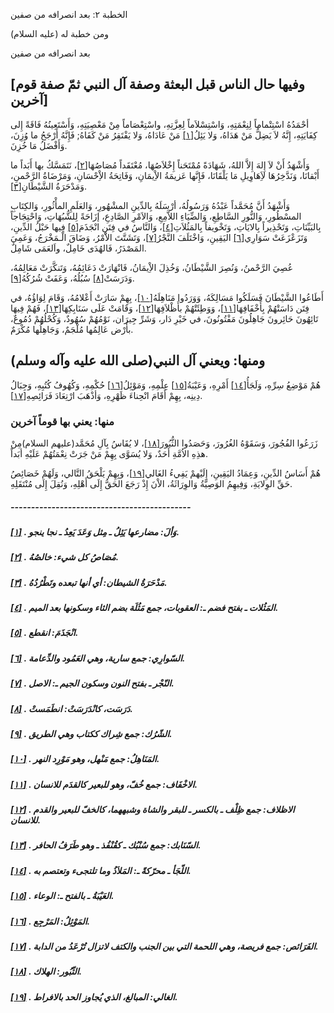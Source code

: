   الخطبة   ٢: بعد انصرافه من صفين	

ومن خطبة له (عليه السلام)

بعد انصرافه من صفين

## [وفيها حال الناس قبل البعثة وصفة آل النبي ثمّ صفة قوم آخرين]

أحْمَدُهُ اسْتِتْماماً لِنِعْمَتِهِ، وَاسْتِسْلاَماً  لِعِزَّتِهِ، واسْتِعْصَاماً مِنْ مَعْصِيَتِهِ، وَأَسْتَعِينُهُ فَاقَةً  إِلى كِفَايَتِهِ، إِنَّهُ لاَ يَضِلُّ مَنْ هَدَاهُ، وَلا يَئِلُ[[١\]](https://arabic.balaghah.net/node/390#_ftn1) مَنْ عَادَاهُ، وَلا يَفْتَقِرُ مَنْ كَفَاهُ; فَإِنَّهُ أَرْجَحُ ما وُزِنَ، وَأَفْضَلُ مَا خُزِنَ.

وَأَشْهَدُ أَنْ لاَ إِلهَ إِلاَّ اللهُ، شَهَادَةً مُمْتَحَناً إِخْلاَصُهَا، مُعْتَقَداً مُصَاصُهَا[[٢\]](https://arabic.balaghah.net/node/390#_ftn2)، نَتَمَسَّكُ بها أَبَداً ما أَبْقانَا، وَنَدَّخِرُهَا لاَِهَاوِيلِ مَا  يَلْقَانَا، فَإِنَّها عَزيمَةُ الاِْيمَانِ، وَفَاتِحَةُ الاِْحْسَانِ،  وَمَرْضَاةُ الرَّحْمنِ، وَمَدْحَرَةُ الشَّيْطَانِ[[٣\]](https://arabic.balaghah.net/node/390#_ftn3).

وَأَشْهَدُ أَنَّ مُحَمَّداً عَبْدُهُ وَرَسُولُهُ، أرْسَلَهُ بِالدِّينِ المشْهُورِ، وَالعَلَمِ المأْثُورِ، وَالكِتَابِ المسْطُورِ،  وَالنُّورِ السَّاطِعِ، وَالضِّيَاءِ اللاَّمِعِ، وَالاَمْرِ الصَّادِعِ،  إزَاحَةً لِلشُّبُهَاتِ، وَاحْتِجَاجاً بِالبَيِّنَاتِ، وَتَحْذِيراً  بِالايَاتِ، وَتَخْويفاً بِالمَثُلاَتِ[[٤\]](https://arabic.balaghah.net/node/390#_ftn4)، وَالنَّاسُ في فِتَن انْجَذَمَ[[٥\]](https://arabic.balaghah.net/node/390#_ftn5) فِيها حَبْلُ الدِّينِ، وَتَزَعْزَعَتْ سَوَارِي[[٦\]](https://arabic.balaghah.net/node/390#_ftn6) اليَقِينِ، وَاخْتَلَفَ النَّجْرُ[[٧\]](https://arabic.balaghah.net/node/390#_ftn7)، وَتَشَتَّتَ الاَْمْرُ، وَضَاقَ الْـمَخْرَجُ، وَعَمِيَ المَصْدَرُ، فَالهُدَى خَامِلٌ، واَلعَمَى شَامِلٌ.

عُصِيَ الرَّحْمنُ، وَنُصِرَ الشَّيْطَانُ، وَخُذِلَ الاِْيمَانُ، فَانْهَارَتْ دَعَائِمُهُ، وَتَنكَّرَتْ مَعَالِمُهُ، وَدَرَسَتْ[[٨\]](https://arabic.balaghah.net/node/390#_ftn8) سُبُلُهُ، وَعَفَتْ شُرُكُهُ[[٩\]](https://arabic.balaghah.net/node/390#_ftn9).

أَطَاعُوا الشَّيْطَانَ فَسَلَكُوا مَسَالِكَهُ، وَوَرَدُوا مَنَاهِلَهُ[[١٠\]](https://arabic.balaghah.net/node/390#_ftn10)، بِهِمْ سَارَتْ أَعْلامُهُ، وَقَامَ لِوَاؤُهُ، في فِتَن دَاسَتْهُمْ بِأَخْفَافِهَا[[١١\]](https://arabic.balaghah.net/node/390#_ftn11)، وَوَطِئَتْهُمْ بأَظْلاَفِهَا[[١٢\]](https://arabic.balaghah.net/node/390#_ftn12)، وَقَامَتْ عَلَى سَنَابِكِهَا[[١٣\]](https://arabic.balaghah.net/node/390#_ftn13)، فَهُمْ فِيهَا تَائِهُونَ حَائِرونَ جَاهِلُونَ مَفْتُونُونَ، في خَيْرِ  دَار، وَشَرِّ جِيرَان، نَوْمُهُمْ سُهُودٌ، وَكُحْلُهُمْ دُمُوعٌ، بأَرْض  عَالِمُها مُلْجَمٌ، وَجَاهِلُها مُكْرَمٌ.

## ومنها: ويعني آل النبي(صلى الله عليه وآله وسلم)

هُمْ مَوْضِعُ سِرِّهِ، وَلَجَأُ[[١٤\]](https://arabic.balaghah.net/node/390#_ftn14) أَمْرِهِ، وَعَيْبَةُ[[١٥\]](https://arabic.balaghah.net/node/390#_ftn15) عِلْمِهِ، وَمَوْئِلُ[[١٦\]](https://arabic.balaghah.net/node/390#_ftn16) حُكْمِهِ، وَكُهُوفُ كُتُبِهِ، وَجِبَالُ دِينِه، بِهِمْ أَقَامَ انْحِناءَ ظَهْرِهِ، وَأذْهَبَ ارْتِعَادَ فَرَائِصِهِ[[١٧\]](https://arabic.balaghah.net/node/390#_ftn17).

### منها: يعني بها قوماً آخرين

زَرَعُوا الفُجُورَ، وَسَقَوْهُ الغُرُورَ، وَحَصَدُوا الثُّبُورَ[[١٨\]](https://arabic.balaghah.net/node/390#_ftn18)، لا يُقَاسُ بِآلِ مُحَمَّد(عليهم السلام)مِنْ هذِهِ الاُمَّةِ أَحَدٌ،  وَلا يُسَوَّى بِهِمْ مَنْ جَرَتْ نِعْمَتُهُمْ عَلَيْهِ أبَداً.

هُمْ أَسَاسُ الدِّينِ، وَعِمَادُ اليَقِينِ، إِلَيْهمْ يَفِيءُ الغَالي[[١٩\]](https://arabic.balaghah.net/node/390#_ftn19)، وَبِهِمْ يَلْحَقُ التَّالي، وَلَهُمْ خَصَائِصُ حَقِّ الوِلايَةِ،  وَفِيهِمُ الوَصِيَّةُ وَالوِرَاثَةُ، الاْنَ إِذْ رَجَعَ الحَقُّ إِلَى  أَهْلِهِ، وَنُقِلَ إِلَى مُنْتَقَلِهِ.

##### --------------------------------------------

##### [[١\]](https://arabic.balaghah.net/node/390#_ftnref1) . وَألَ: مضارعها يَئِلُ ـ مِثل وَعَدَ يَعِدُ ـ نجا ينجو.

##### [[٢\]](https://arabic.balaghah.net/node/390#_ftnref2) . مُصَاصُ كل شيء: خالصُهُ.

##### [[٣\]](https://arabic.balaghah.net/node/390#_ftnref3) . مَدْحَرَةُ الشيطان: أي أنها تبعده وتَطْرُدُهُ.

##### [[٤\]](https://arabic.balaghah.net/node/390#_ftnref4) . المَثُلات ـ بفتح فضم ـ: العقوبات، جمع مَثُلَة بضم الثاء وسكونها بعد الميم.

##### [[٥\]](https://arabic.balaghah.net/node/390#_ftnref5) . انْجَذَمَ: انقطع.

##### [[٦\]](https://arabic.balaghah.net/node/390#_ftnref6) . السّوارِي: جمع سارية، وهي العَمُود والدِّعامة.

##### [[٧\]](https://arabic.balaghah.net/node/390#_ftnref7) . النّجْر ـ بفتح النون وسكون الجيم ـ: الاصل.

##### [[٨\]](https://arabic.balaghah.net/node/390#_ftnref8) . دَرَسَت، كانْدَرَسَتْ: انطَمَستْ.

##### [[٩\]](https://arabic.balaghah.net/node/390#_ftnref9) . الشّرُك: جمع شِراك ككتاب وهي الطريق.

##### [[١٠\]](https://arabic.balaghah.net/node/390#_ftnref10) . المَنَاهِلُ: جمع مَنْهل، وهو مَوْرِد النهر.

##### [[١١\]](https://arabic.balaghah.net/node/390#_ftnref11) . الاخْفَاف: جمع خُفّ، وهو للبعير كالقدَم للانسان.

##### [[١٢\]](https://arabic.balaghah.net/node/390#_ftnref12) . الاظلاف: جمع ظِلْف ـ بالكسر ـ للبقر والشاة وشبههما، كالخفّ للبعير والقدم للانسان.

##### [[١٣\]](https://arabic.balaghah.net/node/390#_ftnref13) . السّنَابك: جمع سُنْبُك ـ كقُنْفُذ ـ وهو طَرَفُ الحافر.

##### [[١٤\]](https://arabic.balaghah.net/node/390#_ftnref14) . اللّجَأ ـ محرّكةً ـ: المَلاَذُ وما تلتجىء وتعتصم به.

##### [[١٥\]](https://arabic.balaghah.net/node/390#_ftnref15) . العَيْبَةُ ـ بالفتح ـ: الوعاء.

##### [[١٦\]](https://arabic.balaghah.net/node/390#_ftnref16) . المَوْئِلُ: المَرْجِع.

##### [[١٧\]](https://arabic.balaghah.net/node/390#_ftnref17) . الفَرَائص: جمع فريصة، وهي اللحمة التي بين الجنب والكتف لاتزال تُرْعَدُ من الدابة.

##### [[١٨\]](https://arabic.balaghah.net/node/390#_ftnref18) . الثّبُور: الهلاك.

##### [[١٩\]](https://arabic.balaghah.net/node/390#_ftnref19) . الغالي: المبالغ، الذي يُجاوز الحد بالافراط. 
